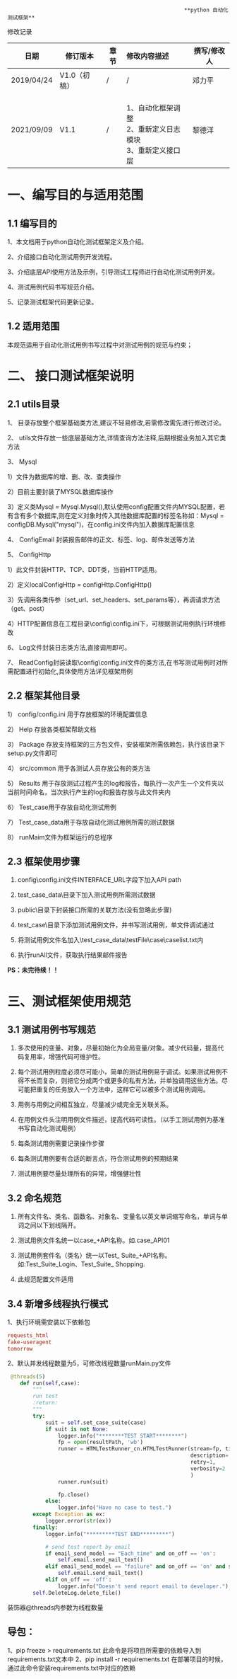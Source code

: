                                                             **python 自动化测试框架**

修改记录

|    日期    | 修订版本     | 章节 | 修改内容描述                                                 | 撰写/修改人 |
| :--------: | ------------ | ---- | :----------------------------------------------------------- | ----------- |
| 2019/04/24 | V1.0（初稿） | /    | /                                                            | 邓力平        |
| 2021/09/09 | V1.1         | /    | <br />1、自动化框架调整<br />  2、重新定义日志模块 <br />3、重新定义接口层  <br /> | 黎德洋        |

# 一、编写目的与适用范围

## 1.1    编写目的

1、本文档用于python自动化测试框架定义及介绍。

2、介绍接口自动化测试用例开发流程。

3、介绍底层API使用方法及示例，引导测试工程师进行自动化测试用例开发。

4、测试用例代码书写规范介绍。

5、记录测试框架代码更新记录。

## 1.2    适用范围

本规范适用于自动化测试用例书写过程中对测试用例的规范与约束；

# 二、 接口测试框架说明

## 2.1    utils目录

1、 目录存放整个框架基础类方法,建议不轻易修改,若需修改需先进行修改讨论。

2、 utils文件存放一些底层基础方法,详情查询方法注释,后期根据业务加入其它类方法

3、 Mysql

 1）文件为数据库的增、删、改、查类操作

 2）目前主要封装了MYSQL数据库操作

 3）定义类Mysql = Mysql.Mysql(),默认使用config配置文件内MYSQL配置，若有含有多个数据库,则在定义对象时传入其他数据库配置的标签名称如：Mysql = configDB.Mysql("mysql")，在config.ini文件内加入数据库配置信息

4、 ConfigEmail 封装报告邮件的正文、标签、log、邮件发送等方法

5、 ConfigHttp

1）此文件封装HTTP、TCP、DDT类，当前HTTP适用。

2）定义localConfigHttp = configHttp.ConfigHttp()

3）先调用各类传参（set_url、set_headers、set_params等），再调请求方法（get、post）

4）HTTP配置信息在工程目录\config\config.ini下，可根据测试用例执行环境修改

6、 Log文件封装日志类方法,直接调用即可。

7、 ReadConfig封装读取\config\config.ini文件的类方法,在书写测试用例时对所需配置进行初始化,具体使用方法详见框架用例


## 2.2 框架其他目录

1） config/config.ini 用于存放框架的环境配置信息

2） Help 存放各类框架帮助文档

3） Package 存放支持框架的三方包文件，安装框架所需依赖包，执行该目录下setup.py文件即可

4） src/common 用于各测试人员存放公有的类方法

5） Results 用于存放测试过程产生的log和报告，每执行一次产生一个文件夹以当前时间命名，当次执行产生的log和报告存放与此文件夹内

6） Test_case用于存放自动化测试用例

7） Test_case_data用于存放自动化测试用例所需的测试数据

8） runMaim文件为框架运行的总程序

## 2.3 框架使用步骤

1)   config\config.ini文件INTERFACE_URL字段下加入API path

2)   test_case_data\目录下加入测试用例所需测试数据

3)   public\目录下封装接口所需的关联方法(没有忽略此步骤)

4)   test_case\目录下添加测试用例文件，并书写测试用例，单文件调试通过

5)   将测试用例文件名加入\test_case_data\testFile\case\caselist.txt内

6)   执行runAll文件，获取执行结果邮件报告


**PS：未完待续！！**

 

# 三、测试框架使用规范

## 3.1    测试用例书写规范

1)   多次使用的变量、对象，尽量初始化为全局变量/对象。减少代码量，提高代码复用率，增强代码可维护性。

2)   每个测试用例粒度必须尽可能小，简单的测试用例易于调试。如果测试用例不得不长而复杂，则把它分成两个或更多的私有方法，并单独调用这些方法。尽可能把重复的任务放入一个方法中，这样它可以被多个测试用例调用。

3)   用例与用例之间相互独立，尽量减少或完全无关联关系。

4)   在用例文件头注明用例文件描述，提高代码可读性。（以手工测试用例为基准书写自动化测试用例）

5)   每条测试用例需要记录操作步骤

6)   每条测试用例要有合适的断言点，符合测试用例的预期结果

7)   测试用例要尽量处理所有的异常，增强健壮性

## 3.2    命名规范

1)   所有文件名、类名、函数名、对象名、变量名以英文单词缩写命名，单词与单词之间以下划线隔开。

2)   测试用例文件名统一以case_+API名称。如.case_API01

3)   测试用例套件名（类名）统一以Test_ Suite_+API名称。如:Test_Suite_Login、Test_Suite_ Shopping.

4)   此规范配置文件适用


## 3.4  新增多线程执行模式

1、执行环境需安装以下依赖包

```ini
requests_html
fake-useragent
tomorrow
```

2、默认并发线程数量为5，可修改线程数量runMain.py文件

```python
 @threads(5)
    def run(self,case):
        """
        run test
        :return:
        """
        try:
            suit = self.set_case_suite(case)
            if suit is not None:
                logger.info("********TEST START********")
                fp = open(resultPath, 'wb')
                runner = HTMLTestRunner_cn.HTMLTestRunner(stream=fp, title='接口测试报告',
                                                          description='Test Description',
                                                          retry=1,
                                                          verbosity=2
                                                          )
                runner.run(suit)

                fp.close()
            else:
                logger.info("Have no case to test.")
        except Exception as ex:
            logger.error(str(ex))
        finally:
            logger.info("*********TEST END*********")

            # send test report by email
            if email_send_model == "Each_time" and on_off == 'on':
                self.email.send_mail_text()
            elif email_send_model == "failure" and on_off == 'on' and self.email.Judge_Report_Failure() == True:
                self.email.send_mail_text()
            elif on_off == 'off':
                logger.info("Doesn't send report email to developer.")
        self.DeleteLog.delete_file()
```

装饰器@threads内参数为线程数量

## 导包：
1、pip freeze > requirements.txt
此命令是将项目所需要的依赖导入到requirements.txt文本中
2、pip install -r requirements.txt
在部署项目的时候，通过此命令安装requirements.txt中对应的依赖